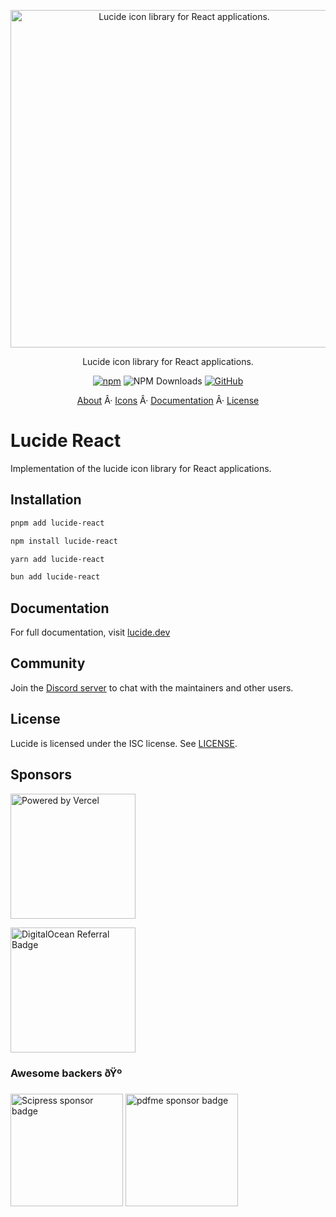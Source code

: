 ﻿<p align="center">
  <a href="https://github.com/lucide-icons/lucide">
    <img src="https://lucide.dev/package-logos/lucide-react.svg" alt="Lucide icon library for React applications." width="540">
  </a>
</p>

<p align="center">
Lucide icon library for React applications.
</p>

<div align="center">

  [![npm](https://img.shields.io/npm/v/lucide-react?color=blue)](https://www.npmjs.com/package/lucide-react)
  ![NPM Downloads](https://img.shields.io/npm/dw/lucide-react)
  [![GitHub](https://img.shields.io/github/license/lucide-icons/lucide)](https://lucide.dev/license)
</div>

<p align="center">
  <a href="https://lucide.dev/guide/">About</a>
  Â·
  <a href="https://lucide.dev/icons/">Icons</a>
  Â·
  <a href="https://lucide.dev/guide/packages/lucide-react">Documentation</a>
  Â·
  <a href="https://lucide.dev/license">License</a>
</p>

# Lucide React

Implementation of the lucide icon library for React applications.

## Installation

```sh
pnpm add lucide-react
```

```sh
npm install lucide-react
```

```sh
yarn add lucide-react
```

```sh
bun add lucide-react
```

## Documentation

For full documentation, visit [lucide.dev](https://lucide.dev/guide/packages/lucide-react)

## Community

Join the [Discord server](https://discord.gg/EH6nSts) to chat with the maintainers and other users.

## License

Lucide is licensed under the ISC license. See [LICENSE](https://lucide.dev/license).

## Sponsors

<a href="https://vercel.com?utm_source=lucide&utm_campaign=oss">
  <img src="https://lucide.dev/vercel.svg" alt="Powered by Vercel" width="200" />
</a>

<a href="https://www.digitalocean.com/?refcode=b0877a2caebd&utm_campaign=Referral_Invite&utm_medium=Referral_Program&utm_source=badge"><img src="https://lucide.dev/digitalocean.svg" width="200" alt="DigitalOcean Referral Badge" /></a>

### Awesome backers ðŸº

<a href="https://www.scipress.io?utm_source=lucide"><img src="https://lucide.dev/sponsors/scipress.svg" width="180" alt="Scipress sponsor badge" /></a>
<a href="https://github.com/pdfme/pdfme"><img src="https://lucide.dev/sponsors/pdfme.svg" width="180" alt="pdfme sponsor badge" /></a>

